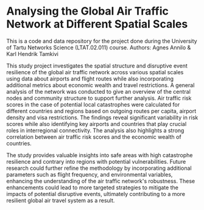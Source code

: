 # Analysing the Global Air Traffic Network at Different Spatial Scales
This is a code and data repository for the project done during the University of Tartu Networks Science (LTAT.02.011) course. 
Authors: Agnes Annilo & Karl Hendrik Tamkivi


This study project investigates the spatial structure and disruptive event resilience of the global air traffic network across various spatial scales using data about airports and flight routes while also incorporating additional metrics about economic wealth and travel restrictions. A general analysis of the network was conducted to give an overview of the central nodes and community structure to support further analysis. Air traffic risk scores in the case of potential local catastrophes were calculated for different countries and regions based on outgoing routes per capita, airport density and visa restrictions. The findings reveal significant variability in risk scores while also identifying key airports and countries that play crucial roles in interregional connectivity. The analysis also highlights a strong correlation between air traffic risk scores and the economic wealth of countries.

The study provides valuable insights into safe areas with high catastrophe resilience and contrary into regions with potential vulnerabilities. Future research could further refine the methodology by incorporating additional parameters such as flight frequency, and environmental variables, enhancing the understanding of the air traffic network's robustness. These enhancements could lead to more targeted strategies to mitigate the impacts of potential disruptive events, ultimately contributing to a more resilient global air travel system as a result.


